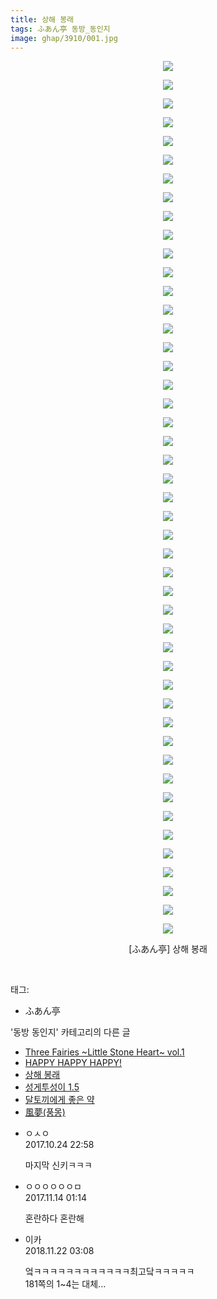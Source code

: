 ```yaml
---
title: 상해 봉래
tags: ふあん亭 동방_동인지
image: ghap/3910/001.jpg
---
```

<div class="article">
<p style="text-align: center; clear: none; float: none;"><img src="{{ site.nasurl }}/ghap/3910/001.jpg"/></p>
<p style="text-align: center; clear: none; float: none;"><img src="{{ site.nasurl }}/ghap/3910/002.jpg"/></p>
<p style="text-align: center; clear: none; float: none;"><img src="{{ site.nasurl }}/ghap/3910/003.jpg"/></p>
<p style="text-align: center; clear: none; float: none;"><img src="{{ site.nasurl }}/ghap/3910/004.jpg"/></p>
<p style="text-align: center; clear: none; float: none;"><img src="{{ site.nasurl }}/ghap/3910/005.jpg"/></p>
<p style="text-align: center; clear: none; float: none;"><img src="{{ site.nasurl }}/ghap/3910/006.jpg"/></p>
<p style="text-align: center; clear: none; float: none;"><img src="{{ site.nasurl }}/ghap/3910/007.jpg"/></p>
<p style="text-align: center; clear: none; float: none;"><img src="{{ site.nasurl }}/ghap/3910/008.jpg"/></p>
<p style="text-align: center; clear: none; float: none;"><img src="{{ site.nasurl }}/ghap/3910/009.jpg"/></p>
<p style="text-align: center; clear: none; float: none;"><img src="{{ site.nasurl }}/ghap/3910/010.jpg"/></p>
<p style="text-align: center; clear: none; float: none;"><img src="{{ site.nasurl }}/ghap/3910/011.jpg"/></p>
<p style="text-align: center; clear: none; float: none;"><img src="{{ site.nasurl }}/ghap/3910/012.jpg"/></p>
<p style="text-align: center; clear: none; float: none;"><img src="{{ site.nasurl }}/ghap/3910/013.jpg"/></p>
<p style="text-align: center; clear: none; float: none;"><img src="{{ site.nasurl }}/ghap/3910/014.jpg"/></p>
<p style="text-align: center; clear: none; float: none;"><img src="{{ site.nasurl }}/ghap/3910/015.jpg"/></p>
<p style="text-align: center; clear: none; float: none;"><img src="{{ site.nasurl }}/ghap/3910/016.jpg"/></p>
<p style="text-align: center; clear: none; float: none;"><img src="{{ site.nasurl }}/ghap/3910/017.jpg"/></p>
<p style="text-align: center; clear: none; float: none;"><img src="{{ site.nasurl }}/ghap/3910/018.jpg"/></p>
<p style="text-align: center; clear: none; float: none;"><img src="{{ site.nasurl }}/ghap/3910/019.jpg"/></p>
<p style="text-align: center; clear: none; float: none;"><img src="{{ site.nasurl }}/ghap/3910/020.jpg"/></p>
<p style="text-align: center; clear: none; float: none;"><img src="{{ site.nasurl }}/ghap/3910/021.jpg"/></p>
<p style="text-align: center; clear: none; float: none;"><img src="{{ site.nasurl }}/ghap/3910/022.jpg"/></p>
<p style="text-align: center; clear: none; float: none;"><img src="{{ site.nasurl }}/ghap/3910/023.jpg"/></p>
<p style="text-align: center; clear: none; float: none;"><img src="{{ site.nasurl }}/ghap/3910/024.jpg"/></p>
<p style="text-align: center; clear: none; float: none;"><img src="{{ site.nasurl }}/ghap/3910/025.jpg"/></p>
<p style="text-align: center; clear: none; float: none;"><img src="{{ site.nasurl }}/ghap/3910/026.jpg"/></p>
<p style="text-align: center; clear: none; float: none;"><img src="{{ site.nasurl }}/ghap/3910/027.jpg"/></p>
<p style="text-align: center; clear: none; float: none;"><img src="{{ site.nasurl }}/ghap/3910/028.jpg"/></p>
<p style="text-align: center; clear: none; float: none;"><img src="{{ site.nasurl }}/ghap/3910/029.jpg"/></p>
<p style="text-align: center; clear: none; float: none;"><img src="{{ site.nasurl }}/ghap/3910/030.jpg"/></p>
<p style="text-align: center; clear: none; float: none;"><img src="{{ site.nasurl }}/ghap/3910/031.jpg"/></p>
<p style="text-align: center; clear: none; float: none;"><img src="{{ site.nasurl }}/ghap/3910/032.jpg"/></p>
<p style="text-align: center; clear: none; float: none;"><img src="{{ site.nasurl }}/ghap/3910/033.jpg"/></p>
<p style="text-align: center; clear: none; float: none;"><img src="{{ site.nasurl }}/ghap/3910/034.jpg"/></p>
<p style="text-align: center; clear: none; float: none;"><img src="{{ site.nasurl }}/ghap/3910/035.jpg"/></p>
<p style="text-align: center; clear: none; float: none;"><img src="{{ site.nasurl }}/ghap/3910/036.jpg"/></p>
<p style="text-align: center; clear: none; float: none;"><img src="{{ site.nasurl }}/ghap/3910/037.jpg"/></p>
<p style="text-align: center; clear: none; float: none;"><img src="{{ site.nasurl }}/ghap/3910/038.jpg"/></p>
<p style="text-align: center; clear: none; float: none;"><img src="{{ site.nasurl }}/ghap/3910/039.jpg"/></p>
<p style="text-align: center; clear: none; float: none;"><img src="{{ site.nasurl }}/ghap/3910/040.jpg"/></p>
<p style="text-align: center; clear: none; float: none;"><img src="{{ site.nasurl }}/ghap/3910/041.jpg"/></p>
<p style="text-align: center; clear: none; float: none;"><img src="{{ site.nasurl }}/ghap/3910/042.jpg"/></p>
<p style="text-align: center; clear: none; float: none;"><img src="{{ site.nasurl }}/ghap/3910/043.jpg"/></p>
<p style="text-align: center; clear: none; float: none;"><img src="{{ site.nasurl }}/ghap/3910/044.jpg"/></p>
<p style="text-align: center; clear: none; float: none;"><img src="{{ site.nasurl }}/ghap/3910/045.jpg"/></p>
<p style="text-align: center; clear: none; float: none;"><img src="{{ site.nasurl }}/ghap/3910/046.jpg"/></p>
<p style="text-align: center; clear: none; float: none;"><img src="{{ site.nasurl }}/ghap/3910/047.jpg"/></p>
<p style="text-align: center; clear: none; float: none;">[ふあん亭] 상해 봉래</p>
<p><br/></p>
</div><div class="tagTrail">
<p>태그: </p>
<ul>
<li>ふあん亭</li>
</ul>
</div><div class="another">
<p>'동방 동인지' 카테고리의 다른 글</p>
<ul>
<li><a href="/2017-10-24-ghap_3912">Three Fairies ~Little Stone Heart~ vol.1</a></li>
<li><a href="/2017-10-24-ghap_3911">HAPPY HAPPY HAPPY!</a></li>
<li><a href="/2017-10-24-ghap_3910">상해 봉래</a></li>
<li><a href="/2017-10-23-ghap_3908">성게투성이 1.5</a></li>
<li><a href="/2017-10-23-ghap_3907">달토끼에게 좋은 약</a></li>
<li><a href="/2017-10-23-ghap_3906">風夢(풍몽)</a></li>
</ul>
</div><div class="cb_module cb_fluid">
<div class="cb_wrt cb_profile">
<div class="comment">
<ul>
<li class="cb_thumb_off" id="comment15113661">
<div class="cb_comment_area">
<div class="cb_info_area">
<div class="cb_section">
<span class="cb_nick_name">ㅇㅅㅇ</span>
</div>
<div class="cb_section">
<span class="cb_date">2017.10.24 22:58 </span>
</div>
</div>
<div class="cb_dsc_comment">
<p class="cb_dsc">
											마지막 신키ㅋㅋㅋ
										</p>
</div>
</div></li>
<li class="cb_thumb_off" id="comment15128847">
<div class="cb_comment_area">
<div class="cb_info_area">
<div class="cb_section">
<span class="cb_nick_name">ㅇㅇㅇㅇㅇㅇㅁ</span>
</div>
<div class="cb_section">
<span class="cb_date">2017.11.14 01:14 </span>
</div>
</div>
<div class="cb_dsc_comment">
<p class="cb_dsc">
											혼란하다 혼란해
										</p>
</div>
</div></li>
<li class="cb_thumb_off" id="comment15376493">
<div class="cb_comment_area">
<div class="cb_info_area">
<div class="cb_section">
<span class="cb_nick_name">이카</span>
</div>
<div class="cb_section">
<span class="cb_date">2018.11.22 03:08 </span>
</div>
</div>
<div class="cb_dsc_comment">
<p class="cb_dsc">
											엌ㅋㅋㅋㅋㅋㅋㅋㅋㅋㅋㅋㅋ최고닼ㅋㅋㅋㅋㅋ<br/>
181쪽의 1~4는 대체...
										</p>
</div>
</div></li>
</ul>
</div>
</div><!-- commentList close -->
</div>